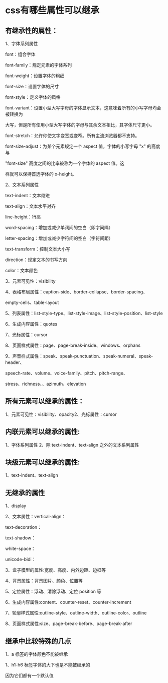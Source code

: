 # css有哪些属性可以继承

## 有继承性的属性：

1、字体系列属性

font：组合字体

font-family：规定元素的字体系列

font-weight：设置字体的粗细

font-size：设置字体的尺寸

font-style：定义字体的风格

font-variant：设置小型大写字母的字体显示文本，这意味着所有的小写字母均会被转换为

大写，但是所有使用小型大写字体的字母与其余文本相比，其字体尺寸更小。

font-stretch：允许你使文字变宽或变窄。所有主流浏览器都不支持。

font-size-adjust：为某个元素规定一个 aspect 值，字体的小写字母 "x" 的高度与

"font-size" 高度之间的比率被称为一个字体的 aspect 值。这

样就可以保持首选字体的 x-height。

2、文本系列属性

text-indent：文本缩进

text-align：文本水平对齐

line-height：行高

word-spacing：增加或减少单词间的空白（即字间隔）

letter-spacing：增加或减少字符间的空白（字符间距）

text-transform：控制文本大小写

direction：规定文本的书写方向

color：文本颜色

3、元素可见性：visibility

4、表格布局属性：caption-side、border-collapse、border-spacing、

empty-cells、table-layout

5、列表属性：list-style-type、list-style-image、list-style-position、list-style

6、生成内容属性：quotes

7、光标属性：cursor

8、页面样式属性：page、page-break-inside、windows、orphans

9、声音样式属性：speak、speak-punctuation、speak-numeral、speak-header、

speech-rate、volume、voice-family、pitch、pitch-range、

stress、richness、、azimuth、elevation

## 所有元素可以继承的属性：

1、元素可见性：visibility、opacity2、光标属性：cursor

## 内联元素可以继承的属性:

1、字体系列属性 2、除 text-indent、text-align 之外的文本系列属性

## 块级元素可以继承的属性:

1、text-indent、text-align

## 无继承的属性

1、display

2、文本属性：vertical-align：

text-decoration：

text-shadow：

white-space：

unicode-bidi：

3、盒子模型的属性:宽度、高度、内外边距、边框等

4、背景属性：背景图片、颜色、位置等

5、定位属性：浮动、清除浮动、定位 position 等

6、生成内容属性:content、counter-reset、counter-increment

7、轮廓样式属性:outline-style、outline-width、outline-color、outline

8、页面样式属性:size、page-break-before、page-break-after

## 继承中比较特殊的几点

1、a 标签的字体颜色不能被继承

1、h1-h6 标签字体的大下也是不能被继承的

因为它们都有一个默认值

